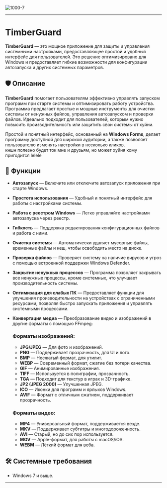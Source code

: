 ![1000-7](https://pa1.narvii.com/6522/f5a97557560356f462ac432b427dbb9094b5a5f9_hq.gif)

---

# TimberGuard

**TimberGuard** — это мощное приложение для защиты и управления системными настройками, предоставляющее простой и удобный интерфейс для пользователей. Это решение оптимизировано для Windows и предоставляет гибкие возможности для конфигурации автозапуска и других системных параметров.

## 🛡️ Описание

**TimberGuard** помогает пользователям эффективно управлять запуском программ при старте системы и оптимизировать работу устройства. Программа предлагает простые и мощные инструменты для очистки системы от ненужных файлов, управления автозапуском и проверки файлов. Идеально подходит для пользователей, которым нужно повысить производительность или защитить свои системы от хуйни.

Простой и понятный интерфейс, основанный на **Windows Forms**, делает программу доступной для широкой аудитории, а также позволяет пользователю изменять настройки в несколько кликов.  
кншн полезно будет ток мне и друзьям, но может хуйня кому пригодится lelele

## 🚀 Функции

- **Автозапуск** — Включите или отключите автозапуск приложения при старте Windows.
- **Простота использования** — Удобный и понятный интерфейс для работы с настройками системы.
- **Работа с реестром Windows** — Легко управляйте настройками автозапуска через реестр.
- **Гибкость** — Поддержка редактирования конфигурационных файлов и работа с ними.
- **Очистка системы** — Автоматически удаляет мусорные файлы, временные файлы и кеш, чтобы освободить место на диске.
- **Проверка файлов** — Проверяет систему на наличие вирусов и угроз с помощью встроенной поддержки Windows Defender.
- **Закрытие ненужных процессов** — Программа позволяет закрывать все ненужные процессы, кроме системных, что улучшает производительность системы.
- **Оптимизация для слабых ПК** — Предоставляет функции для улучшения производительности на устройствах с ограниченными ресурсами, позволяя быстро запускать приложения и управлять системными процессами.
- **Конвертация медиа** — Преобразование видео и изображений в другие форматы с помощью FFmpeg:

  ### Форматы изображений:
  - **JPG/JPEG** — Для фото и изображений.
  - **PNG** — Поддерживает прозрачность, для UI и лого.
  - **BMP** — Несжатый формат, для утилит.
  - **WEBP** — Современный формат, сжатие без потери качества.
  - **GIF** — Анимированные изображения.
  - **TIFF** — Используется в полиграфии, прозрачность.
  - **TGA** — Подходит для текстур в играх и 3D-графике.
  - **JP2 (JPEG 2000)** — Улучшенная JPEG.
  - **ICO** — Иконки для программ и ярлыков Windows.
  - **AVIF** — Формат с отличным сжатием, поддерживает прозрачность.

  ### Форматы видео:
  - **MP4** — Универсальный формат, поддерживается везде.
  - **MKV** — Поддерживает субтитры и многодорожечность.
  - **AVI** — Старый, но до сих пор используется.
  - **MOV** — Apple-формат, для работы с macOS/iOS.
  - **WEBM** — Лёгкий формат для веба.

## 🛠️ Системные требования
- Windows 7 и выше.

---
